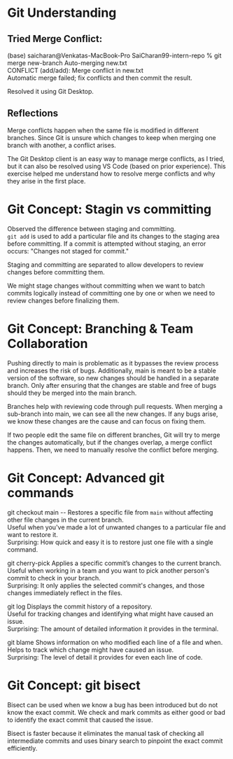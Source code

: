 # Git Understanding

## Tried Merge Conflict:

(base) saicharan@Venkatas-MacBook-Pro SaiCharan99-intern-repo % git merge new-branch
Auto-merging new.txt  
CONFLICT (add/add): Merge conflict in new.txt  
Automatic merge failed; fix conflicts and then commit the result.

Resolved it using Git Desktop.

## Reflections

Merge conflicts happen when the same file is modified in different branches. Since Git is unsure which changes to keep when merging one branch with another, a conflict arises.

The Git Desktop client is an easy way to manage merge conflicts, as I tried, but it can also be resolved using VS Code (based on prior experience). This exercise helped me understand how to resolve merge conflicts and why they arise in the first place.

# Git Concept: Stagin vs committing

Observed the difference between staging and committing.  
`git add` is used to add a particular file and its changes to the staging area before committing. If a commit is attempted without staging, an error occurs: "Changes not staged for commit."

Staging and committing are separated to allow developers to review changes before committing them.

We might stage changes without committing when we want to batch commits logically instead of committing one by one or when we need to review changes before finalizing them.

# Git Concept: Branching & Team Collaboration

Pushing directly to main is problematic as it bypasses the review process and increases the risk of bugs. Additionally, main is meant to be a stable version of the software, so new changes should be handled in a separate branch. Only after ensuring that the changes are stable and free of bugs should they be merged into the main branch.

Branches help with reviewing code through pull requests. When merging a sub-branch into main, we can see all the new changes. If any bugs arise, we know these changes are the cause and can focus on fixing them.

If two people edit the same file on different branches, Git will try to merge the changes automatically, but if the changes overlap, a merge conflict happens. Then, we need to manually resolve the conflict before merging.

# Git Concept: Advanced git commands

git checkout main -- <file>
Restores a specific file from `main` without affecting other file changes in the current branch.  
Useful when you've made a lot of unwanted changes to a particular file and want to restore it.  
Surprising: How quick and easy it is to restore just one file with a single command.

git cherry-pick <commitCode>
Applies a specific commit’s changes to the current branch.  
Useful when working in a team and you want to pick another person's commit to check in your branch.  
Surprising: It only applies the selected commit's changes, and those changes immediately reflect in the files.

git log
Displays the commit history of a repository.  
Useful for tracking changes and identifying what might have caused an issue.  
Surprising: The amount of detailed information it provides in the terminal.

git blame <file>
Shows information on who modified each line of a file and when.  
Helps to track which change might have caused an issue.  
Surprising: The level of detail it provides for even each line of code.

# Git Concept: git bisect

Bisect can be used when we know a bug has been introduced but do not know the exact commit. We check and mark commits as either good or bad to identify the exact commit that caused the issue.  

Bisect is faster because it eliminates the manual task of checking all intermediate commits and uses binary search to pinpoint the exact commit efficiently.





